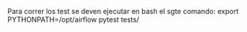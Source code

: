 













Para correr los test se deven ejecutar en bash el sgte comando: 
export PYTHONPATH=/opt/airflow
pytest tests/
